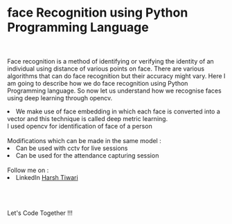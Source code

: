 # face Recognition using Python Programming Language
<br><br>
Face recognition is a method of identifying or verifying the identity of an individual using distance of various points on face. There are various algorithms that can do face recognition but their accuracy might vary. Here I am going to describe how we do face recognition using Python Programming language. So now let us understand how we recognise faces using deep learning through opencv.
<li>
We make use of face embedding in which each face is converted into a vector and this technique is called deep metric learning.
<br>
I used opencv for identification of face of a person
<br><br>
Modifications which can be made in the same model :
<br>
<li>
Can be used with cctv for live sessions
<li>
Can be used for the attendance capturing session
<br>
<br>
Follow me on :
<li> LinkedIn <a href="https://www.linkedin.com/in/harsh-tiwari-a65406179">Harsh Tiwari</a>

<br><br><br>
Let's Code Together !!!
